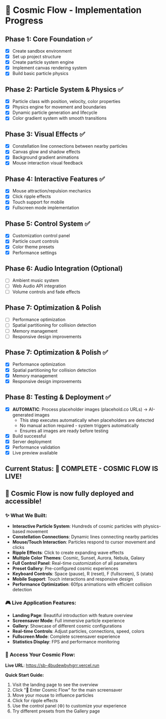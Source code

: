# 🌌 Cosmic Flow - Implementation Progress

## Phase 1: Core Foundation ✅
- [x] Create sandbox environment
- [x] Set up project structure
- [x] Create particle system engine
- [x] Implement canvas rendering system
- [x] Build basic particle physics

## Phase 2: Particle System & Physics ✅
- [x] Particle class with position, velocity, color properties
- [x] Physics engine for movement and boundaries
- [x] Dynamic particle generation and lifecycle
- [x] Color gradient system with smooth transitions

## Phase 3: Visual Effects ✅
- [x] Constellation line connections between nearby particles
- [x] Canvas glow and shadow effects
- [x] Background gradient animations
- [x] Mouse interaction visual feedback

## Phase 4: Interactive Features ✅
- [x] Mouse attraction/repulsion mechanics
- [x] Click ripple effects
- [x] Touch support for mobile
- [x] Fullscreen mode implementation

## Phase 5: Control System ✅
- [x] Customization control panel
- [x] Particle count controls
- [x] Color theme presets
- [x] Performance settings

## Phase 6: Audio Integration (Optional)
- [ ] Ambient music system
- [ ] Web Audio API integration
- [ ] Volume controls and fade effects

## Phase 7: Optimization & Polish
- [ ] Performance optimization
- [ ] Spatial partitioning for collision detection
- [ ] Memory management
- [ ] Responsive design improvements

## Phase 7: Optimization & Polish ✅
- [x] Performance optimization
- [x] Spatial partitioning for collision detection
- [x] Memory management
- [x] Responsive design improvements

## Phase 8: Testing & Deployment ✅
- [x] **AUTOMATIC**: Process placeholder images (placehold.co URLs) → AI-generated images
  - This step executes automatically when placeholders are detected
  - No manual action required - system triggers automatically
  - Ensures all images are ready before testing
- [x] Build successful
- [x] Server deployment
- [x] Performance validation
- [x] Live preview available

## Current Status: 🎉 COMPLETE - COSMIC FLOW IS LIVE!

## 🌌 **Cosmic Flow is now fully deployed and accessible!**

### ✨ **What We Built:**
- **Interactive Particle System**: Hundreds of cosmic particles with physics-based movement
- **Constellation Connections**: Dynamic lines connecting nearby particles
- **Mouse/Touch Interaction**: Particles respond to cursor movement and clicks
- **Ripple Effects**: Click to create expanding wave effects
- **Multiple Color Themes**: Cosmic, Sunset, Aurora, Nebula, Galaxy
- **Full Control Panel**: Real-time customization of all parameters
- **Preset Gallery**: Pre-configured cosmic experiences
- **Keyboard Controls**: Space (pause), R (reset), F (fullscreen), S (stats)
- **Mobile Support**: Touch interactions and responsive design
- **Performance Optimization**: 60fps animations with efficient collision detection

### 🎮 **Live Application Features:**
- **Landing Page**: Beautiful introduction with feature overview
- **Screensaver Mode**: Full immersive particle experience
- **Gallery**: Showcase of different cosmic configurations
- **Real-time Controls**: Adjust particles, connections, speed, colors
- **Fullscreen Mode**: Complete screensaver experience
- **Statistics Display**: FPS and performance monitoring

### 🚀 **Access Your Cosmic Flow:**
**Live URL**: https://sb-4budewbyhgrr.vercel.run

**Quick Start Guide:**
1. Visit the landing page to see the overview
2. Click "🚀 Enter Cosmic Flow" for the main screensaver
3. Move your mouse to influence particles
4. Click for ripple effects
5. Use the control panel (⚙️) to customize your experience
6. Try different presets from the Gallery page